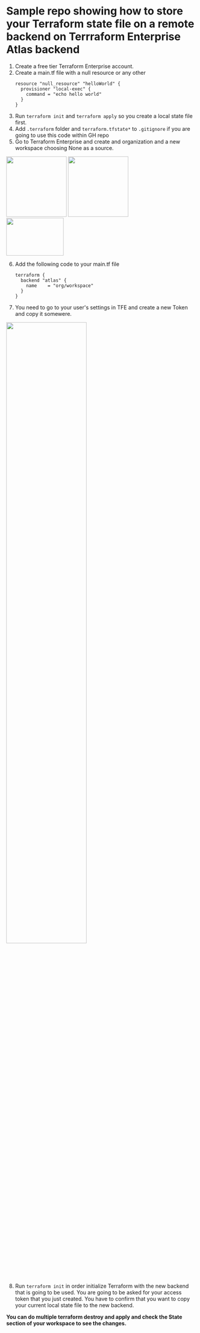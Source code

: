 # Sample repo showing how to store your Terraform state file on a remote backend on Terrraform Enterprise Atlas backend

1. Create a free tier Terraform Enterprise account.
2. Create a main.tf file with a null resource or any other
   ```
   resource "null_resource" "helloWorld" {
     provisioner "local-exec" {
       command = "echo hello world"
     }
   }
   ```
3. Run `terraform init` and `terraform apply` so you create a local state file first.
4. Add `.terraform` folder and `terraform.tfstate*` to `.gitignore` if you are going to use this code within GH repo
5. Go to Terraform Enterprise and create and organization and a new workspace choosing None as a source.

<img src="https://cvws.icloud-content.com/B/AfBM9Hv1BjYXE13GYHMyp7fqHgsUAfQBidMKNEw35dv4KgnM580JbFaj/Screen+Shot+2018-10-25+at+17.48.07.png?o=AgvjtcvwmhJMd399jcFXO_pLiKNi63KcAI-XhZaQKr11&v=1&x=3&a=B6wPcZ5dOdjLNf7NZEXKDiWcNWZdAzXTRgEAAAMm00Y&e=1540799301&k=GLffb64sfqBat30-78eqAw&fl=&r=15d57656-3863-4cbb-9641-560f504c9070-1&ckc=com.apple.clouddocs&ckz=com.apple.CloudDocs&p=22&s=74S9J3LJJ8saUXM0N0PWhZxCxEw&cd=i" width="160" height="160" /> <img src="https://cvws.icloud-content.com/B/AYJEBHDxuM81b1k7i9H79CMRYhJ7ATCUIrCIp98DSQkQxmWdomkS4HmC/Screen+Shot+2018-10-25+at+17.48.55.png?o=Au8moGmYk-B2PAJeGvda-OPa6tS-iUcGgMOWVy4bIlk0&v=1&x=3&a=Bw827OvszWoYq7IZOpBkR0-Vi9iNAzvTRgEAAAMs00Y&e=1540799678&k=LEOVNJe9CvuhGUgj0dddCA&fl=&r=c9f690b2-fa4a-4f3a-8941-4bf3e84a8828-1&ckc=com.apple.clouddocs&ckz=com.apple.CloudDocs&p=22&s=wOM_EvziMTUH7oN99b1J6DAoO1I&cd=i" width="160" height="160" /> <img src="https://cvws.icloud-content.com/B/Af_lUV2LSdpANlfFC5eVacAf5az6Aa9NjCW4AJglkXzT_ZNpD0YaEoji/Screen+Shot+2018-10-25+at+17.48.22.png?o=AkDzAUeMIaMXJTOSBOCJ9gMAELLF_ADds18NRI3yqr7l&v=1&x=3&a=B-AIrHD_h80uc0jExJtXtosLLj3FAzvTRgEAAAMs00Y&e=1540799675&k=wyhrnCEk5ZtjlhJ0bH9yWg&fl=&r=12c4362a-656f-4043-8a2e-788aac4d43eb-1&ckc=com.apple.clouddocs&ckz=com.apple.CloudDocs&p=22&s=7qv6SedH9inUzRRH6nYoouB_YJw&cd=i" width="55%" height="100" />

6. Add the following code to your main.tf file
   ```
   terraform {
     backend "atlas" {
       name    = "org/workspace"
     }
   }
   ```
7. You need to go to your user's settings in TFE and create a new Token and copy it somewere.

<img src="https://cvws.icloud-content.com/B/AW6txU9PvIrXo9HLYa81WGqk0C9bActWXI4hXCnVLUHL35IgpThM2CDj/Screen+Shot+2018-10-25+at+17.49.23.png?o=AnHSTzK2Mea972bdX56C7YCTbDPVOJMTsJE-RW1i-eLD&v=1&x=3&a=B2b8aYbeN4JHBYzS2FgCOVJIf6LrA0LTRgEAAAMz00Y&e=1540800070&k=Yzt-LuAZ4ShK3QeQv7x_2g&fl=&r=f59a2158-dd6d-4abd-a4a6-5843bcf880a4-1&ckc=com.apple.clouddocs&ckz=com.apple.CloudDocs&p=22&s=TTzeR_3wFslUVEcUQaPfrWFOkTE&cd=i" width="65%" height="65%" />

8. Run `terraform init` in order initialize Terraform with the new backend that is going to be used.
   You are going to be asked for your access token that you just created.
   You have to confirm that you want to copy your current local state file to the new backend.

**You can do multiple terraform destroy and apply and check the State section of your workspace to see the changes.**
